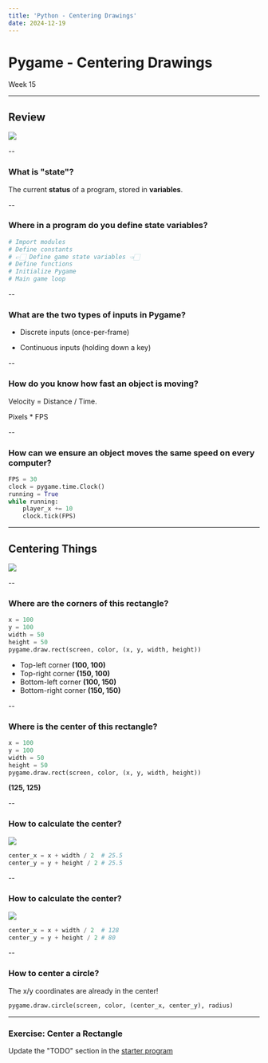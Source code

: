 ```yaml
---
title: 'Python - Centering Drawings'
date: 2024-12-19
---
```


# Pygame - Centering Drawings <!-- .element: class="r-fit-text" -->

Week 15

---

## Review

![](https://media4.giphy.com/media/v1.Y2lkPTc5MGI3NjExZDd6azlhbTA5eWNmcW01MnIzdng4aGM3ZGw4c3F6c2xpNHQ0MHBrNyZlcD12MV9pbnRlcm5hbF9naWZfYnlfaWQmY3Q9Zw/Jfa07ySDdvmFzeqCek/giphy.webp) <!-- .element: style="height:400px" -->

--

### What is "state"?

The current **status** of a program, stored in **variables**.
<!-- .element: class="fragment" -->

--

### Where in a program do you define state variables?

```py
# Import modules
# Define constants
# 👉🏻 Define game state variables 👈🏻
# Define functions
# Initialize Pygame
# Main game loop
```
<!-- .element: class="fragment" -->

--

### What are the two types of inputs in Pygame?

- Discrete inputs (once-per-frame)
<!-- .element: class="fragment" -->
- Continuous inputs (holding down a key)
<!-- .element: class="fragment" -->

--

### How do you know how fast an object is moving?

Velocity = Distance / Time.
<!-- .element: class="fragment" -->

Pixels * FPS
<!-- .element: class="fragment" -->

--

### How can we ensure an object moves the same speed on every computer?

```py [1-2|5-6]
FPS = 30
clock = pygame.time.Clock()
running = True
while running:
    player_x += 10
    clock.tick(FPS)
```

---

## Centering Things

![](https://media1.giphy.com/media/v1.Y2lkPTc5MGI3NjExNjBpdzNmNGh3ZmM2bXQycGNzbXM2MWVldDlkZTJvY3N5MzZjdXpzdiZlcD12MV9pbnRlcm5hbF9naWZfYnlfaWQmY3Q9Zw/QFypAZbq5lz3i/200.webp) <!-- .element: style="height:400px" -->

--

### Where are the corners of this rectangle?

```py
x = 100
y = 100
width = 50
height = 50
pygame.draw.rect(screen, color, (x, y, width, height))
```

- Top-left corner **(100, 100)** <!-- .element: class="fragment" -->
- Top-right corner **(150, 100)** <!-- .element: class="fragment" -->
- Bottom-left corner **(100, 150)** <!-- .element: class="fragment" -->
- Bottom-right corner **(150, 150)** <!-- .element: class="fragment" -->

--

### Where is the center of this rectangle?

```py
x = 100
y = 100
width = 50
height = 50
pygame.draw.rect(screen, color, (x, y, width, height))
```

**(125, 125)**
<!-- .element: class="fragment" -->

--

### How to calculate the center?

![](/2024/fall/computer-science/images/centering/dimensions-1.png) <!-- .element: style="height:400px" -->

```py
center_x = x + width / 2  # 25.5
center_y = y + height / 2 # 25.5
```
<!-- .element: class="fragment" -->

--

### How to calculate the center?

![](/2024/fall/computer-science/images/centering/dimensions-2.png) <!-- .element: style="height:400px" -->

```py
center_x = x + width / 2  # 128
center_y = y + height / 2 # 80
```
<!-- .element: class="fragment" -->

--

### How to center a circle?

The x/y coordinates are already in the center!
<!-- .element: class="fragment" -->

```py
pygame.draw.circle(screen, color, (center_x, center_y), radius)
```
<!-- .element: class="fragment" -->

---

### Exercise: Center a Rectangle

Update the "TODO" section in the [starter program](/2024/fall/computer-science/examples/pygame_centering_starter.py)